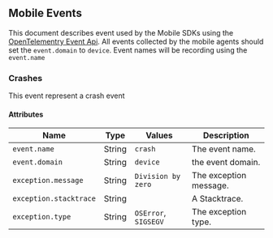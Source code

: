 ## Mobile Events

This document describes event used by the Mobile SDKs using the [OpenTelementry Event Api](https://github.com/open-telemetry/opentelemetry-specification/blob/0a4c6656d1ac1261cfe426b964fd63b1c302877d/specification/logs/event-api.md).
All events collected by the mobile agents should set the `event.domain` to `device`.
Event names will be recording using the `event.name`

### Crashes

This event represent a crash event

#### Attributes

| Name                   | Type   | Values               | Description            |
|------------------------|--------|----------------------|------------------------|
| `event.name`           | String | `crash`              | The event name.        | 
| `event.domain`         | String | `device`             | the event domain.      |
| `exception.message`    | String | `Division by zero`   | The exception message. |  
| `exception.stacktrace` | String |                      | A Stacktrace.          |
| `exception.type`       | String | `OSError`, `SIGSEGV` | The exception type.    |



